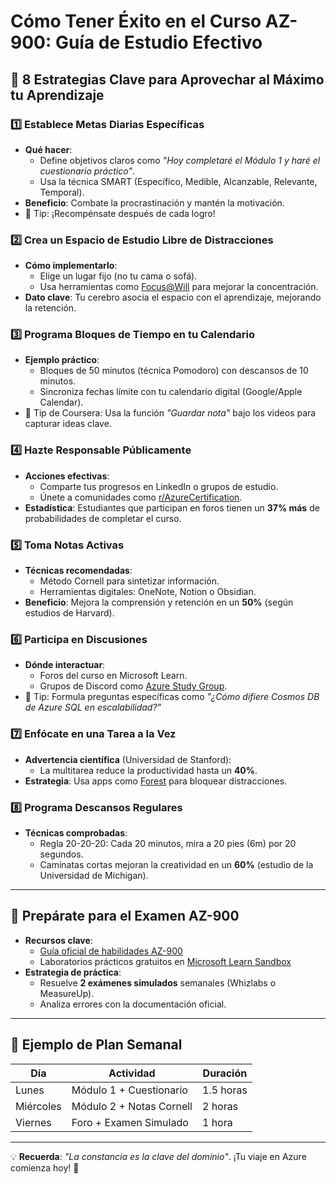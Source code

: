 # Cómo Tener Éxito en el Curso AZ-900: Guía de Estudio Efectivo

## 🎯 8 Estrategias Clave para Aprovechar al Máximo tu Aprendizaje

### 1️⃣ Establece Metas Diarias Específicas
- **Qué hacer**: 
  - Define objetivos claros como _"Hoy completaré el Módulo 1 y haré el cuestionario práctico"_.
  - Usa la técnica SMART (Específico, Medible, Alcanzable, Relevante, Temporal).
- **Beneficio**: Combate la procrastinación y mantén la motivación.
- 📌 Tip: ¡Recompénsate después de cada logro!


### 2️⃣ Crea un Espacio de Estudio Libre de Distracciones
- **Cómo implementarlo**:
  - Elige un lugar fijo (no tu cama o sofá).
  - Usa herramientas como [Focus@Will](https://www.focusatwill.com/) para mejorar la concentración.
- **Dato clave**: Tu cerebro asocia el espacio con el aprendizaje, mejorando la retención.

### 3️⃣ Programa Bloques de Tiempo en tu Calendario
- **Ejemplo práctico**:
  - Bloques de 50 minutos (técnica Pomodoro) con descansos de 10 minutos.
  - Sincroniza fechas límite con tu calendario digital (Google/Apple Calendar).
- 📌 Tip de Coursera: Usa la función _"Guardar nota"_ bajo los videos para capturar ideas clave.

### 4️⃣ Hazte Responsable Públicamente
- **Acciones efectivas**:
  - Comparte tus progresos en LinkedIn o grupos de estudio.
  - Únete a comunidades como [r/AzureCertification](https://www.reddit.com/r/AzureCertification/).
- **Estadística**: Estudiantes que participan en foros tienen un **37% más** de probabilidades de completar el curso.

### 5️⃣ Toma Notas Activas
- **Técnicas recomendadas**:
  - Método Cornell para sintetizar información.
  - Herramientas digitales: OneNote, Notion o Obsidian.
- **Beneficio**: Mejora la comprensión y retención en un **50%** (según estudios de Harvard).

### 6️⃣ Participa en Discusiones
- **Dónde interactuar**:
  - Foros del curso en Microsoft Learn.
  - Grupos de Discord como [Azure Study Group](https://discord.gg/azure).
- 📌 Tip: Formula preguntas específicas como _"¿Cómo difiere Cosmos DB de Azure SQL en escalabilidad?"_

### 7️⃣ Enfócate en una Tarea a la Vez
- **Advertencia científica** (Universidad de Stanford):
  - La multitarea reduce la productividad hasta un **40%**.
- **Estrategia**: Usa apps como [Forest](https://www.forestapp.cc/) para bloquear distracciones.

### 8️⃣ Programa Descansos Regulares
- **Técnicas comprobadas**:
  - Regla 20-20-20: Cada 20 minutos, mira a 20 pies (6m) por 20 segundos.
  - Caminatas cortas mejoran la creatividad en un **60%** (estudio de la Universidad de Michigan).

---

## 🚀 Prepárate para el Examen AZ-900
- **Recursos clave**:
  - [Guía oficial de habilidades AZ-900](https://learn.microsoft.com/es-es/certifications/exams/az-900/)
  - Laboratorios prácticos gratuitos en [Microsoft Learn Sandbox](https://learn.microsoft.com/es-es/training/)
- **Estrategia de práctica**:
  - Resuelve **2 exámenes simulados** semanales (Whizlabs o MeasureUp).
  - Analiza errores con la documentación oficial.

---

## 📆 Ejemplo de Plan Semanal
| Día       | Actividad                          | Duración  |
|-----------|------------------------------------|-----------|
| Lunes     | Módulo 1 + Cuestionario           | 1.5 horas |
| Miércoles | Módulo 2 + Notas Cornell           | 2 horas   |
| Viernes   | Foro + Examen Simulado             | 1 hora    |

---

💡 **Recuerda**: _"La constancia es la clave del dominio"_. ¡Tu viaje en Azure comienza hoy! 🌟

